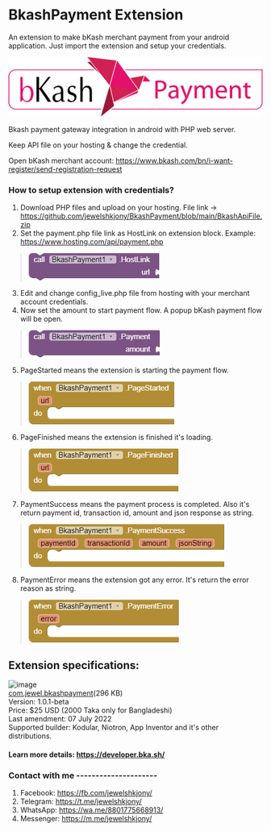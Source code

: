# BkashPayment Extension
An extension to make bKash merchant payment from your android application. Just import the extension and setup your credentials.

<img src="https://github.com/jewelshkjony/BkashPayment/blob/main/images/bkash_payment_logo.png?raw=true"/>

Bkash payment gateway integration in android with PHP web server.

Keep API file on your hosting & change the credential.

Open bKash merchant account: https://www.bkash.com/bn/i-want-register/send-registration-request

### How to setup extension with credentials?
1. Download PHP files and upload on your hosting. File link -> https://github.com/jewelshkjony/BkashPayment/blob/main/BkashApiFile.zip
2. Set the payment.php file link as HostLink on extension block. Example: https://www.hosting.com/api/payment.php
> <img src="https://github.com/jewelshkjony/BkashPayment/blob/main/images/HostLink.png?raw=true"/>
3. Edit and change config_live.php file from hosting with your merchant account credentials.
4. Now set the amount to start payment flow. A popup bKash payment flow will be open.
> <img src="https://github.com/jewelshkjony/BkashPayment/blob/main/images/Payment.png?raw=true"/>
5. PageStarted means the extension is starting the payment flow.
> <img src="https://github.com/jewelshkjony/BkashPayment/blob/main/images/Page-Started.png?raw=true"/>
6. PageFinished means the extension is finished it's loading.
> <img src="https://github.com/jewelshkjony/BkashPayment/blob/main/images/Page-Finished.png?raw=true"/>
7. PaymentSuccess means the payment process is completed. Also it's return payment id, transaction id, amount and json response as string.
> <img src="https://github.com/jewelshkjony/BkashPayment/blob/main/images/Payment-Success.png?raw=true"/>
8. PaymentError means the extension got any error. It's return the error reason as string.
> <img src="https://github.com/jewelshkjony/BkashPayment/blob/main/images/Payment-Error.png?raw=true"/>

## Extension specifications:
![image](https://user-images.githubusercontent.com/75406851/177278269-e83740d7-ff1d-4224-9da4-8afeb3034b86.png)\
<a href="https://community.appinventor.mit.edu/">com.jewel.bkashpayment</a>(296 KB)\
Version: 1.0.1-beta\
Price: $25 USD (2000 Taka only for Bangladeshi)\
Last amendment: 07 July 2022\
Supported builder: Kodular, Niotron, App Inventor and it's other distributions.
  
#### Learn more details: https://developer.bka.sh/

### Contact with me ---------------------
1. Facebook: https://fb.com/jewelshkjony/
2. Telegram: https://t.me/jewelshkjony/
3. WhatsApp: https://wa.me/8801775668913/
4. Messenger: https://m.me/jewelshkjony/
